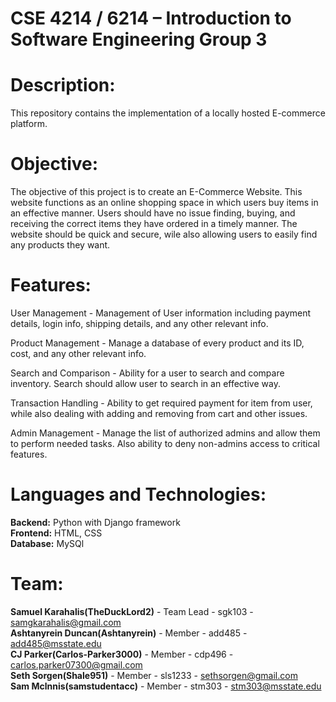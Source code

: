 # CSE 4214 / 6214 – Introduction to Software Engineering Group 3 

# **Description:**  
This repository contains the implementation of a locally hosted E-commerce platform. 

# **Objective:**
The objective of this project is to create an E-Commerce Website. This website functions as an online shopping space in which users buy items in an effective manner. Users should have no issue finding, buying, and receiving the correct items they have ordered in a timely manner. The website should be quick and secure, wile also allowing users to easily find any products they want.

# **Features:**
User Management - Management of User information including payment details, login info, shipping details, and any other relevant info.

Product Management - Manage a database of every product and its ID, cost, and any other relevant info.

Search and Comparison - Ability for a user to search and compare inventory. Search should allow user to search in an effective way.

Transaction Handling - Ability to get required payment for item from user, while also dealing with adding and removing from cart and other issues.

Admin Management - Manage the list of authorized admins and allow them to perform needed tasks. Also ability to deny non-admins access to critical features.

# **Languages and Technologies:**
**Backend:** Python with Django framework  
**Frontend:** HTML, CSS  
**Database:** MySQl   

# **Team:**  
**Samuel Karahalis(TheDuckLord2)** - Team Lead - sgk103 - samgkarahalis@gmail.com  
**Ashtanyrein Duncan(Ashtanyrein)** - Member - add485 - add485@msstate.edu  
**CJ Parker(Carlos-Parker3000)** - Member - cdp496 - carlos.parker07300@gmail.com  
**Seth Sorgen(Shale951)** - Member - sls1233 - sethsorgen@gmail.com  
**Sam Mclnnis(samstudentacc)** - Member - stm303 - stm303@msstate.edu 

